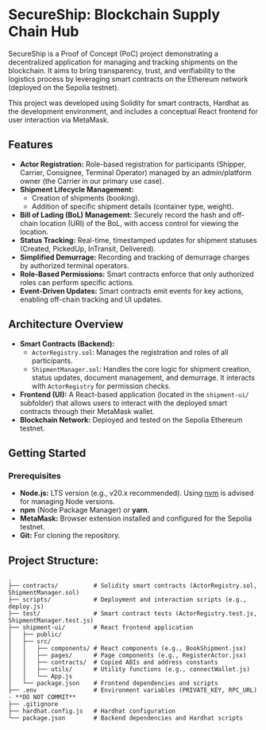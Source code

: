 # SecureShip: Blockchain Supply Chain Hub

SecureShip is a Proof of Concept (PoC) project demonstrating a decentralized application for managing and tracking shipments on the blockchain. It aims to bring transparency, trust, and verifiability to the logistics process by leveraging smart contracts on the Ethereum network (deployed on the Sepolia testnet).

This project was developed using Solidity for smart contracts, Hardhat as the development environment, and includes a conceptual React frontend for user interaction via MetaMask.

## Features

* **Actor Registration:** Role-based registration for participants (Shipper, Carrier, Consignee, Terminal Operator) managed by an admin/platform owner (the Carrier in our primary use case).
* **Shipment Lifecycle Management:**
    * Creation of shipments (booking).
    * Addition of specific shipment details (container type, weight).
* **Bill of Lading (BoL) Management:** Securely record the hash and off-chain location (URI) of the BoL, with access control for viewing the location.
* **Status Tracking:** Real-time, timestamped updates for shipment statuses (Created, PickedUp, InTransit, Delivered).
* **Simplified Demurrage:** Recording and tracking of demurrage charges by authorized terminal operators.
* **Role-Based Permissions:** Smart contracts enforce that only authorized roles can perform specific actions.
* **Event-Driven Updates:** Smart contracts emit events for key actions, enabling off-chain tracking and UI updates.

## Architecture Overview

* **Smart Contracts (Backend):**
    * `ActorRegistry.sol`: Manages the registration and roles of all participants.
    * `ShipmentManager.sol`: Handles the core logic for shipment creation, status updates, document management, and demurrage. It interacts with `ActorRegistry` for permission checks.
* **Frontend (UI):** A React-based  application (located in the `shipment-ui/` subfolder) that allows users to interact with the deployed smart contracts through their MetaMask wallet.
* **Blockchain Network:** Deployed and tested on the Sepolia Ethereum testnet.

## Getting Started

### Prerequisites

* **Node.js:** LTS version (e.g., v20.x recommended). Using [nvm](https://github.com/nvm-sh/nvm) is advised for managing Node versions.
* **npm** (Node Package Manager) or **yarn**.
* **MetaMask:** Browser extension installed and configured for the Sepolia testnet.
* **Git:** For cloning the repository.


## Project Structure:
```
.
├── contracts/          # Solidity smart contracts (ActorRegistry.sol, ShipmentManager.sol)
├── scripts/            # Deployment and interaction scripts (e.g., deploy.js)
├── test/               # Smart contract tests (ActorRegistry.test.js, ShipmentManager.test.js)
├── shipment-ui/        # React frontend application
│   ├── public/
│   ├── src/
│   │   ├── components/ # React components (e.g., BookShipment.jsx)
│   │   ├── pages/      # Page components (e.g., RegisterActor.jsx)
│   │   ├── contracts/  # Copied ABIs and address constants
│   │   ├── utils/      # Utility functions (e.g., connectWallet.js)
│   │   └── App.js
│   └── package.json    # Frontend dependencies and scripts
├── .env                # Environment variables (PRIVATE_KEY, RPC_URL) - **DO NOT COMMIT**
├── .gitignore
├── hardhat.config.js   # Hardhat configuration
└── package.json        # Backend dependencies and Hardhat scripts
```
